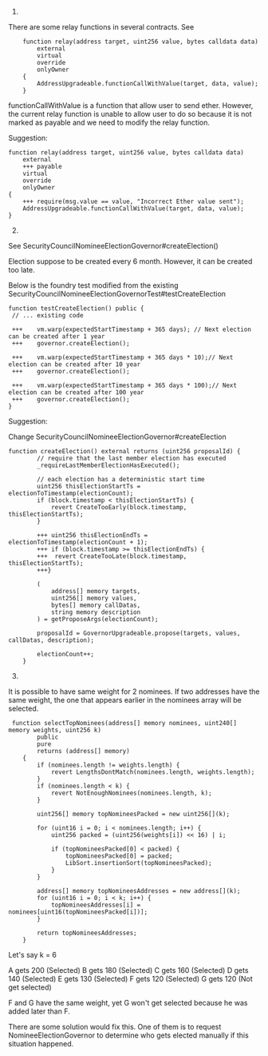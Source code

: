 1.

There are some relay functions in several contracts. See

```solidity
    function relay(address target, uint256 value, bytes calldata data)
        external
        virtual
        override
        onlyOwner
    {
        AddressUpgradeable.functionCallWithValue(target, data, value);
    }
```

functionCallWithValue is a function that allow user to send ether. However, the current relay function is unable to allow user to do so because it is not marked as payable and we need to modify the relay function. 

Suggestion:

```solidity
function relay(address target, uint256 value, bytes calldata data)
    external
    +++ payable
    virtual
    override
    onlyOwner
{
    +++ require(msg.value == value, "Incorrect Ether value sent");
    AddressUpgradeable.functionCallWithValue(target, data, value);
}
```

2.

See SecurityCouncilNomineeElectionGovernor#createElection()

Election suppose to be created every 6 month. However, it can be created too late.

Below is the foundry test modified from the existing SecurityCouncilNomineeElectionGovernorTest#testCreateElection

```solidity
function testCreateElection() public {
 // ... existing code

 +++    vm.warp(expectedStartTimestamp + 365 days); // Next election can be created after 1 year
 +++    governor.createElection();

 +++    vm.warp(expectedStartTimestamp + 365 days * 10);// Next election can be created after 10 year
 +++    governor.createElection();

 +++    vm.warp(expectedStartTimestamp + 365 days * 100);// Next election can be created after 100 year
 +++    governor.createElection();
}
```

Suggestion:

Change SecurityCouncilNomineeElectionGovernor#createElection

```solidity
function createElection() external returns (uint256 proposalId) {
        // require that the last member election has executed
        _requireLastMemberElectionHasExecuted();

        // each election has a deterministic start time
        uint256 thisElectionStartTs = electionToTimestamp(electionCount);
        if (block.timestamp < thisElectionStartTs) {
            revert CreateTooEarly(block.timestamp, thisElectionStartTs);
        }

        +++ uint256 thisElectionEndTs = electionToTimestamp(electionCount + 1);
        +++ if (block.timestamp >= thisElectionEndTs) {
        +++  revert CreateTooLate(block.timestamp, thisElectionStartTs);
        +++}

        (
            address[] memory targets,
            uint256[] memory values,
            bytes[] memory callDatas,
            string memory description
        ) = getProposeArgs(electionCount);

        proposalId = GovernorUpgradeable.propose(targets, values, callDatas, description);

        electionCount++;
    }
```

3. 

It is possible to have same weight for 2 nominees. If two addresses have the same weight, the one that appears earlier in the nominees array will be selected.

```soldiity
 function selectTopNominees(address[] memory nominees, uint240[] memory weights, uint256 k)
        public
        pure
        returns (address[] memory)
    {
        if (nominees.length != weights.length) {
            revert LengthsDontMatch(nominees.length, weights.length);
        }
        if (nominees.length < k) {
            revert NotEnoughNominees(nominees.length, k);
        }

        uint256[] memory topNomineesPacked = new uint256[](k);

        for (uint16 i = 0; i < nominees.length; i++) {
            uint256 packed = (uint256(weights[i]) << 16) | i;

            if (topNomineesPacked[0] < packed) {
                topNomineesPacked[0] = packed;
                LibSort.insertionSort(topNomineesPacked);
            }
        }

        address[] memory topNomineesAddresses = new address[](k);
        for (uint16 i = 0; i < k; i++) {
            topNomineesAddresses[i] = nominees[uint16(topNomineesPacked[i])];
        }

        return topNomineesAddresses;
    }
```

Let's say k = 6

A gets 200 (Selected)
B gets 180 (Selected)
C gets 160 (Selected)
D gets 140 (Selected)
E gets 130 (Selected)
F gets 120 (Selected)
G gets 120 (Not get selected)

F and G have the same weight, yet G won't get selected because he was added later than F. 

There are some solution would fix this. One of them is to request NomineeElectionGovernor to determine who gets elected manually if this situation happened.
